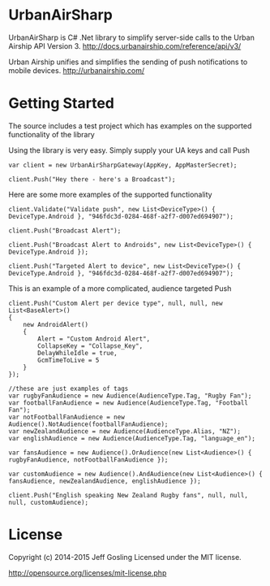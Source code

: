 UrbanAirSharp
=============

UrbanAirSharp is C# .Net library to simplify server-side calls to the Urban Airship API Version 3.
http://docs.urbanairship.com/reference/api/v3/

Urban Airship unifies and simplifies the sending of push notifications to mobile devices.
http://urbanairship.com/

# Getting Started

The source includes a test project which has examples on the supported functionality of the library

Using the library is very easy. Simply supply your UA keys and call Push

    var client = new UrbanAirSharpGateway(AppKey, AppMasterSecret);

	client.Push("Hey there - here's a Broadcast");

Here are some more examples of the supported functionality

    client.Validate("Validate push", new List<DeviceType>() { DeviceType.Android }, "946fdc3d-0284-468f-a2f7-d007ed694907"); 

	client.Push("Broadcast Alert");

	client.Push("Broadcast Alert to Androids", new List<DeviceType>() { DeviceType.Android });

	client.Push("Targeted Alert to device", new List<DeviceType>() { DeviceType.Android }, "946fdc3d-0284-468f-a2f7-d007ed694907");

This is an example of a more complicated, audience targeted Push
	
	client.Push("Custom Alert per device type", null, null, new List<BaseAlert>()
	{
		new AndroidAlert()
		{
			Alert = "Custom Android Alert",
			CollapseKey = "Collapse_Key",
			DelayWhileIdle = true,
			GcmTimeToLive = 5
		}
	});

	//these are just examples of tags
	var rugbyFanAudience = new Audience(AudienceType.Tag, "Rugby Fan");
	var footballFanAudience = new Audience(AudienceType.Tag, "Football Fan");
	var notFootballFanAudience = new Audience().NotAudience(footballFanAudience);
	var newZealandAudience = new Audience(AudienceType.Alias, "NZ");
	var englishAudience = new Audience(AudienceType.Tag, "language_en");

	var fansAudience = new Audience().OrAudience(new List<Audience>() { rugbyFanAudience, notFootballFanAudience });

	var customAudience = new Audience().AndAudience(new List<Audience>() { fansAudience, newZealandAudience, englishAudience });

	client.Push("English speaking New Zealand Rugby fans", null, null, null, customAudience);

# License
Copyright (c) 2014-2015 Jeff Gosling Licensed under the MIT license.

http://opensource.org/licenses/mit-license.php
